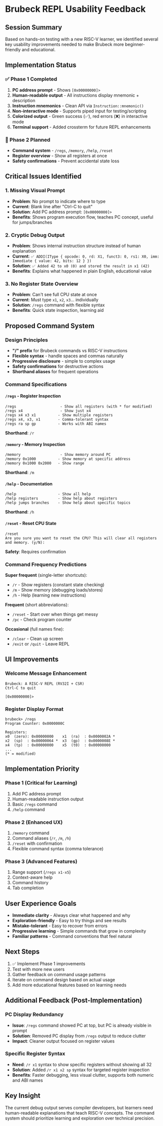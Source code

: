 # Brubeck REPL Usability Feedback

## Session Summary
Based on hands-on testing with a new RISC-V learner, we identified several key usability improvements needed to make Brubeck more beginner-friendly and educational.

## Implementation Status

### ✅ Phase 1 Completed
1. **PC address prompt** - Shows `[0x00000000]> ` 
2. **Human-readable output** - All instructions display mnemonic + description
3. **Instruction mnemonics** - Clean API via `Instruction::mnemonic()`
4. **Non-interactive mode** - Supports piped input for testing/scripting
5. **Colorized output** - Green success (✅), red errors (❌) in interactive mode
6. **Terminal support** - Added crossterm for future REPL enhancements

### 🚧 Phase 2 Planned
- **Command system** - `/regs`, `/memory`, `/help`, `/reset`
- **Register overview** - Show all registers at once
- **Safety confirmations** - Prevent accidental state loss

## Critical Issues Identified

### 1. Missing Visual Prompt
- **Problem**: No prompt to indicate where to type
- **Current**: Blank line after "Ctrl-C to quit"
- **Solution**: Add PC address prompt: `[0x00000000]> `
- **Benefits**: Shows program execution flow, teaches PC concept, useful for jumps/branches

### 2. Cryptic Debug Output
- **Problem**: Shows internal instruction structure instead of human explanation
- **Current**: `✅ ADDI(IType { opcode: 0, rd: X1, funct3: 0, rs1: X0, imm: Immediate { value: 42, bits: 12 } })`
- **Solution**: `✅ Added 42 to x0 (0) and stored the result in x1 (42)`
- **Benefits**: Explains what happened in plain English, educational value

### 3. No Register State Overview
- **Problem**: Can't see full CPU state at once
- **Current**: Must type `x1`, `x2`, `x3`... individually
- **Solution**: `/regs` command with flexible syntax
- **Benefits**: Quick state inspection, learning aid

## Proposed Command System

### Design Principles
- **"/" prefix** for Brubeck commands vs RISC-V instructions
- **Flexible syntax** - handle spaces and commas naturally
- **Progressive disclosure** - simple to complex usage
- **Safety confirmations** for destructive actions
- **Shorthand aliases** for frequent operations

### Command Specifications

#### `/regs` - Register Inspection
```
/regs                    - Show all registers (with * for modified)
/regs x4                 - Show just x4
/regs x4 x3 x1          - Show multiple registers
/regs x4, x3, x1        - Comma-tolerant syntax
/regs ra sp gp          - Works with ABI names
```

**Shorthand**: `/r`

#### `/memory` - Memory Inspection
```
/memory                  - Show memory around PC
/memory 0x1000          - Show memory at specific address
/memory 0x1000 0x2000   - Show range
```

**Shorthand**: `/m`

#### `/help` - Documentation
```
/help                   - Show all help
/help registers         - Show help about registers
/help jumps branches    - Show help about specific topics
```

**Shorthand**: `/h`

#### `/reset` - Reset CPU State
```
/reset
Are you sure you want to reset the CPU? This will clear all registers and memory. (y/N): 
```

**Safety**: Requires confirmation

### Command Frequency Predictions

**Super frequent** (single-letter shortcuts):
- `/r` - Show registers (constant state checking)
- `/m` - Show memory (debugging loads/stores)
- `/h` - Help (learning new instructions)

**Frequent** (short abbreviations):
- `/reset` - Start over when things get messy
- `/pc` - Check program counter

**Occasional** (full names fine):
- `/clear` - Clean up screen
- `/exit` or `/quit` - Leave REPL

## UI Improvements

### Welcome Message Enhancement
```
Brubeck: A RISC-V REPL (RV32I + CSR)
Ctrl-C to quit

[0x00000000]> 
```

### Register Display Format
```
brubeck> /regs
Program Counter: 0x0000000C

Registers:
x0  (zero): 0x00000000    x1  (ra)  : 0x0000002A *
x2  (sp)  : 0x00000064 *  x3  (gp)  : 0x0000008E *
x4  (tp)  : 0x00000000    x5  (t0)  : 0x00000000
...
(* = modified)
```

## Implementation Priority

### Phase 1 (Critical for Learning)
1. Add PC address prompt
2. Human-readable instruction output
3. Basic `/regs` command
4. `/help` command

### Phase 2 (Enhanced UX)
1. `/memory` command
2. Command aliases (`/r`, `/m`, `/h`)
3. `/reset` with confirmation
4. Flexible command syntax (comma tolerance)

### Phase 3 (Advanced Features)
1. Range support (`/regs x1-x5`)
2. Context-aware help
3. Command history
4. Tab completion

## User Experience Goals

- **Immediate clarity** - Always clear what happened and why
- **Exploration-friendly** - Easy to try things and see results
- **Mistake-tolerant** - Easy to recover from errors
- **Progressive learning** - Simple commands that grow in complexity
- **Familiar patterns** - Command conventions that feel natural

## Next Steps

1. ✅ Implement Phase 1 improvements
2. Test with more new users
3. Gather feedback on command usage patterns
4. Iterate on command design based on actual usage
5. Add more educational features based on learning needs

## Additional Feedback (Post-Implementation)

### PC Display Redundancy
- **Issue**: `/regs` command showed PC at top, but PC is already visible in prompt
- **Solution**: Removed PC display from `/regs` output to reduce clutter
- **Impact**: Cleaner output focused on register values

### Specific Register Syntax
- **Need**: `/r x1` syntax to show specific registers without showing all 32
- **Solution**: Added `/r x1 x2 sp` syntax for targeted register inspection
- **Benefits**: Faster debugging, less visual clutter, supports both numeric and ABI names

## Key Insight

The current debug output serves compiler developers, but learners need human-readable explanations that teach RISC-V concepts. The command system should prioritize learning and exploration over technical precision.